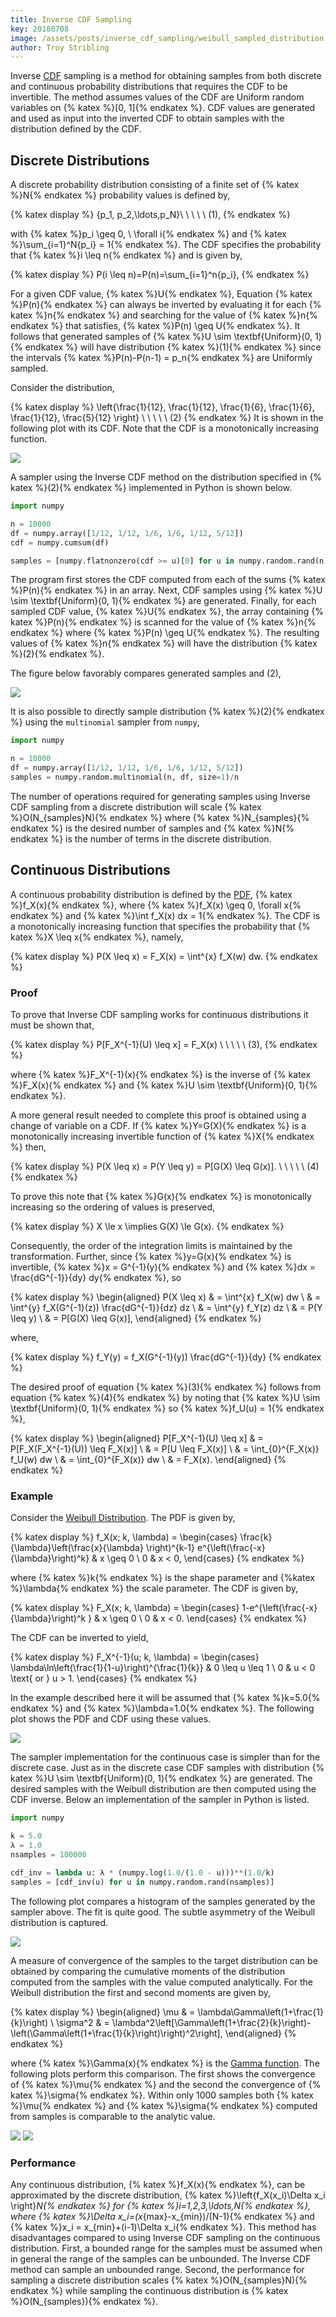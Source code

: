 ```yaml
---
title: Inverse CDF Sampling
key: 20180708
image: /assets/posts/inverse_cdf_sampling/weibull_sampled_distribution.png
author: Troy Stribling
---
```


Inverse [CDF](https://en.wikipedia.org/wiki/Cumulative_distribution_function) sampling is a method for obtaining
samples from both discrete and continuous probability distributions that requires the CDF to be invertible.
The method assumes values of the CDF are Uniform random variables on {% katex %}[0, 1]{% endkatex %}.
CDF values are generated and used as input into the inverted CDF to obtain samples with the
distribution defined by the CDF.

<!--more-->
## Discrete Distributions

A discrete probability distribution consisting of a finite set of {% katex %}N{% endkatex %}
probability values is defined by,

{% katex display %}
\{p_1, p_2,\ldots,p_N\}\ \ \ \ \ (1),
{% endkatex %}

with {% katex %}p_i \geq 0, \  \forall i{% endkatex %} and {% katex %}\sum_{i=1}^N{p_i} = 1{% endkatex %}.
The CDF specifies the probability that {% katex %}i \leq n{% endkatex %} and is given by,

{% katex display %}
P(i \leq n)=P(n)=\sum_{i=1}^n{p_i},
{% endkatex %}

For a given CDF value, {% katex %}U{% endkatex %}, Equation {% katex %}P(n){% endkatex %} can always
be inverted by evaluating it for each {% katex %}n{% endkatex %} and
searching for the value of {% katex %}n{% endkatex %} that satisfies, {% katex %}P(n) \geq U{% endkatex %}.
It follows that generated samples of {% katex %}U \sim \textbf{Uniform}(0, 1){% endkatex %} will have distribution
{% katex %}(1){% endkatex %} since the intervals {% katex %}P(n)-P(n-1) = p_n{% endkatex %}
are Uniformly sampled.

Consider the distribution,

{% katex display %}
\left\{\frac{1}{12}, \frac{1}{12}, \frac{1}{6}, \frac{1}{6}, \frac{1}{12}, \frac{5}{12} \right\} \ \ \ \ \ (2)
{% endkatex %}
It is shown in the following plot with its CDF. Note that the CDF is a monotonically increasing function.

<img class="post-image" src="/assets/posts/inverse_cdf_sampling/discrete_cdf.png">

A sampler using the Inverse CDF method on the distribution specified in {% katex %}(2){% endkatex %} implemented in
Python is shown below.

```python
import numpy

n = 10000
df = numpy.array([1/12, 1/12, 1/6, 1/6, 1/12, 5/12])
cdf = numpy.cumsum(df)

samples = [numpy.flatnonzero(cdf >= u)[0] for u in numpy.random.rand(n)]
```
The program first stores the CDF computed from each of the sums
{% katex %}P(n){% endkatex %} in an array. Next, CDF samples using
{% katex %}U \sim \textbf{Uniform}(0, 1){% endkatex %} are generated. Finally, for each sampled CDF value,
{% katex %}U{% endkatex %}, the array containing {% katex %}P(n){% endkatex %} is scanned for
the value of  {% katex %}n{% endkatex %} where {% katex %}P(n) \geq U{% endkatex %}. The resulting
values of {% katex %}n{% endkatex %}
will have the distribution {% katex %}(2){% endkatex %}.

The figure below favorably compares generated samples and (2),

<img class="post-image" src="/assets/posts/inverse_cdf_sampling/discrete_sampled_distribution.png">

It is also possible to directly sample distribution {% katex %}(2){% endkatex %} using the `multinomial` sampler from `numpy`,

```python
import numpy

n = 10000
df = numpy.array([1/12, 1/12, 1/6, 1/6, 1/12, 5/12])
samples = numpy.random.multinomial(n, df, size=1)/n
```

The number of operations required for generating samples using Inverse CDF sampling from a discrete
distribution will scale {% katex %}O(N_{samples}N){% endkatex %} where {% katex %}N_{samples}{% endkatex %}
is the desired number of samples and {% katex %}N{% endkatex %} is the number of terms in the discrete distribution.

## Continuous Distributions

A continuous probability distribution is defined by the [PDF](https://en.wikipedia.org/wiki/Probability_density_function),
{% katex %}f_X(x){% endkatex %}, where {% katex %}f_X(x) \geq 0, \forall x{% endkatex %} and
{% katex %}\int f_X(x) dx = 1{% endkatex %}. The CDF is a monotonically increasing function
that specifies the probability that {% katex %}X \leq x{% endkatex %}, namely,

{% katex display %}
P(X \leq x) = F_X(x) = \int^{x} f_X(w) dw.
{% endkatex %}

### Proof

To prove that Inverse CDF sampling works for continuous distributions it must be shown that,

{% katex display %}
P[F_X^{-1}(U) \leq x] = F_X(x) \ \ \ \ \ (3),
{% endkatex %}

where {% katex %}F_X^{-1}(x){% endkatex %} is the inverse of {% katex %}F_X(x){% endkatex %}
and {% katex %}U \sim \textbf{Uniform}(0, 1){% endkatex %}.

A more general result needed to complete this proof is obtained using a change of variable on a CDF.
If {% katex %}Y=G(X){% endkatex %} is a monotonically increasing invertible function
of {% katex %}X{% endkatex %} then,

{% katex display %}
P(X \leq x) = P(Y \leq y) = P[G(X) \leq G(x)]. \ \ \ \ \ (4)
{% endkatex %}

To prove this note that {% katex %}G(x){% endkatex %} is monotonically increasing so the ordering of values is
preserved,

{% katex display %}
X \le x \implies G(X) \le G(x).
{% endkatex %}

Consequently, the order of the integration limits is maintained by the transformation.
Further, since {% katex %}y=G(x){% endkatex %} is invertible,
{% katex %}x = G^{-1}(y){% endkatex %} and {% katex %}dx = \frac{dG^{-1}}{dy} dy{% endkatex %}, so

{% katex display %}
\begin{aligned}
P(X \leq x) & = \int^{x} f_X(w) dw \\
& = \int^{y} f_X(G^{-1}(z)) \frac{dG^{-1}}{dz} dz \\
& = \int^{y} f_Y(z) dz \\
& = P(Y \leq y) \\
& = P[G(X) \leq G(x)],
\end{aligned}
{% endkatex %}

where,

{% katex display %}
f_Y(y) = f_X(G^{-1}(y)) \frac{dG^{-1}}{dy}
{% endkatex %}

The desired proof of equation {% katex %}(3){% endkatex %} follows from equation {% katex %}(4){% endkatex %}
by noting that {% katex %}U \sim \textbf{Uniform}(0, 1){% endkatex %} so {% katex %}f_U(u) = 1{% endkatex %},

{% katex display %}
\begin{aligned}
P[F_X^{-1}(U) \leq x] & = P[F_X(F_X^{-1}(U)) \leq F_X(x)] \\
& = P[U \leq F_X(x)] \\
& = \int_{0}^{F_X(x)} f_U(w) dw \\
& = \int_{0}^{F_X(x)} dw \\
& = F_X(x).
\end{aligned}
{% endkatex %}

### Example

Consider the [Weibull Distribution](https://en.wikipedia.org/wiki/Weibull_distribution). The PDF is
given by,

{% katex display %}
f_X(x; k, \lambda) =
\begin{cases}
\frac{k}{\lambda}\left(\frac{x}{\lambda} \right)^{k-1} e^{\left(\frac{-x}{\lambda}\right)^k} & x \geq 0 \\
0 & x < 0,
\end{cases}
{% endkatex %}

where {% katex %}k{% endkatex %} is the shape parameter and {%katex %}\lambda{% endkatex %} the scale parameter.
The CDF is given by,

{% katex display %}
F_X(x; k, \lambda) =
\begin{cases}
1-e^{\left(\frac{-x}{\lambda}\right)^k
} & x \geq 0 \\
0 & x < 0.
\end{cases}
{% endkatex %}

The CDF can be inverted to yield,

{% katex display %}
F_X^{-1}(u; k, \lambda) =
\begin{cases}
\lambda\ln\left(\frac{1}{1-u}\right)^{\frac{1}{k}} & 0 \leq u \leq 1 \\
0 & u < 0 \text{ or } u > 1.
\end{cases}
{% endkatex %}

In the example described here it will be assumed that {% katex %}k=5.0{% endkatex %} and
{% katex %}\lambda=1.0{% endkatex %}. The following plot shows the PDF and CDF using these values.

<img class="post-image" src="/assets/posts/inverse_cdf_sampling/weibull_cdf.png">

The sampler implementation for the continuous case is simpler than for the discrete case. Just as in the discrete case
CDF samples with distribution {% katex %}U \sim \textbf{Uniform}(0, 1){% endkatex %} are generated.
The desired samples with the Weibull distribution are then computed using the CDF inverse.
Below an implementation of the sampler in Python is listed.

```python
import numpy

k = 5.0
λ = 1.0
nsamples = 100000

cdf_inv = lambda u: λ * (numpy.log(1.0/(1.0 - u)))**(1.0/k)
samples = [cdf_inv(u) for u in numpy.random.rand(nsamples)]
```

The following plot compares a histogram of the samples generated by the sampler above.
The fit is quite good. The subtle asymmetry of the Weibull distribution is captured.

<img class="post-image" src="/assets/posts/inverse_cdf_sampling/weibull_sampled_distribution.png">

A measure of convergence of the samples to the target distribution can be obtained by comparing the cumulative
moments of the distribution computed from the samples with the value computed analytically.
For the Weibull distribution the first and second moments are given by,

{% katex display %}
\begin{aligned}
\mu & = \lambda\Gamma\left(1+\frac{1}{k}\right) \\
\sigma^2 & = \lambda^2\left[\Gamma\left(1+\frac{2}{k}\right)-\left(\Gamma\left(1+\frac{1}{k}\right)\right)^2\right],
\end{aligned}
{% endkatex %}

where {% katex %}\Gamma(x){% endkatex %} is the [Gamma function](https://en.wikipedia.org/wiki/Gamma_function).
The following plots perform this comparison. The first shows the convergence of {% katex %}\mu{% endkatex %}
and the second the convergence of {% katex %}\sigma{% endkatex %}. Within only 1000 samples both
{% katex %}\mu{% endkatex %} and {% katex %}\sigma{% endkatex %} computed from samples is comparable to the
analytic value.

<img class="post-image" src="/assets/posts/inverse_cdf_sampling/weibull_sampled_mean_convergence.png">

<img class="post-image" src="/assets/posts/inverse_cdf_sampling/weibull_sampled_std_convergence.png">

### Performance

Any continuous distribution, {% katex %}f_X(x){% endkatex %}, can be approximated by the discrete distribution,
{% katex %}\left\{f_X(x_i)\Delta x_i \right\}_N{% endkatex %} for
{% katex %}i=1,2,3,\ldots,N{% endkatex %}, where {% katex %}\Delta x_i=(x_{max}-x_{min})/(N-1){% endkatex %} and
{% katex %}x_i = x_{min}+(i-1)\Delta x_i{% endkatex %}. This method has disadvantages compared to using
Inverse CDF sampling on the continuous distribution. First, a bounded range for the samples must
be assumed when in general the range of the samples can be unbounded.
The Inverse CDF method can sample an unbounded range. Second, the performance for
sampling a discrete distribution scales {% katex %}O(N_{samples}N){% endkatex %} while sampling the
continuous distribution is {% katex %}O(N_{samples}){% endkatex %}.
